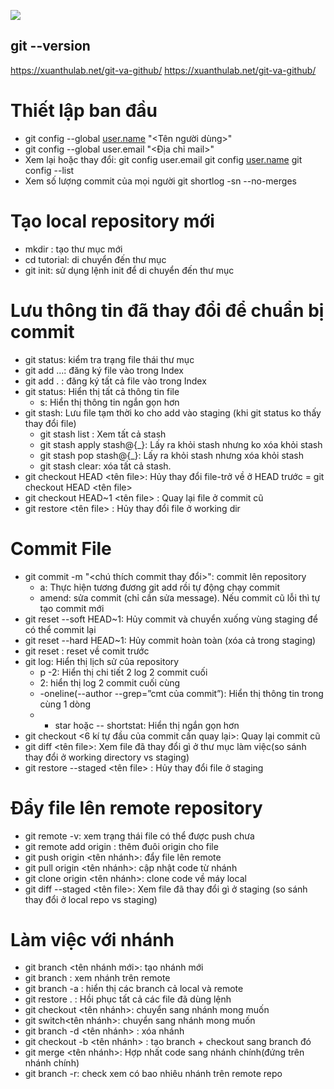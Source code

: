 ![](https://f8-zpcloud.zdn.vn/7588597425538060564/7d5396ec953c4d62142d.jpg)

## git --version

https://xuanthulab.net/git-va-github/ https://xuanthulab.net/git-va-github/

# Thiết lập ban đầu

- git config --global [user.name](http://user.name/) "<Tên người dùng>"
- git config --global user.email "<Địa chỉ mail>"
- Xem lại hoặc thay đổi:
  git config user.email
  git config [user.name](http://user.name/)
  git config --list
- Xem số lượng commit của mọi người
  git shortlog -sn --no-merges 

# Tạo local repository mới

- mkdir <dirname>: tạo thư mục mới
- cd tutorial: di chuyển đến thư mục
- git init: sử dụng lệnh init để di chuyển đến thư mục

# Lưu thông tin đã thay đổi để chuẩn bị commit

- git status: kiểm tra trạng file thái thư mục
- git add <file> <file2>...: đăng ký file vào trong Index
- git add . : đăng ký tất cả file vào trong Index
- git status: Hiển thị tất cả thông tin file
  - s: Hiển thị thông tin ngắn gọn hơn
- git stash: Lưu file tạm thời ko cho add vào staging (khi git status ko thấy thay đổi file)
  - git stash list : Xem tất cả stash
  - git stash apply stash@{\_}: Lấy ra khỏi stash nhưng ko xóa khỏi stash
  - git stash pop stash@{\_}: Lấy ra khỏi stash nhưng xóa khỏi stash
  - git stash clear: xóa tất cả stash.
- git checkout HEAD <tên file>: Hủy thay đổi file-trở về ở HEAD trước = git checkout HEAD <tên file>
- git checkout HEAD~1 <tên file> : Quay lại file ở commit cũ
- git restore <tên file> : Hủy thay đổi file ở working dir

# Commit File

- git commit -m "<chú thích commit thay đổi>": commit lên repository
  - a: Thực hiện tương đương git add rồi tự động chạy commit
  - amend: sửa commit (chỉ cần sửa message). Nếu commit cũ lỗi thì tự tạo commit mới
- git reset --soft HEAD~1: Hủy commit và chuyển xuống vùng staging để có thể commit lại
- git reset --hard HEAD~1: Hủy commit hoàn toàn (xóa cả trong staging)
- git reset <hash commit> : reset về comit trước
- git log: Hiển thị lịch sử của repository
  - p -2: Hiển thị chi tiết 2 log 2 commit cuối
  - 2: hiển thị log 2 commit cuối cùng
  - -oneline(--author --grep=”cmt của commit”): Hiển thị thông tin trong cùng 1 dòng
  - - star hoặc -- shortstat: Hiển thị ngắn gọn hơn
- git checkout <6 kí tự đầu của commit cần quay lại>: Quay lại commit cũ
- git diff <tên file>: Xem file đã thay đổi gì ở thư mục làm việc(so sánh thay đổi ở working directory vs staging)
- git restore --staged <tên file> : Hủy thay đổi file ở staging

# Đẩy file lên remote repository

- git remote -v: xem trạng thái file có thể được push chưa
- git remote add origin <link of repository>: thêm đuôi origin cho file
- git push origin <tên nhánh>: đẩy file lên remote
- git pull origin <tên nhánh>: cập nhật code từ nhánh
- git clone origin <tên nhánh>: clone code về máy local
- git diff --staged <tên file>: Xem file đã thay đổi gì ở staging (so sánh thay đổi ở local repo vs staging)

# Làm việc với nhánh

- git branch <tên nhánh mới>: tạo nhánh mới
- git branch : xem nhánh trên remote
- git branch -a : hiển thị các branch cả local và remote
- git restore . : Hồi phục tất cả các file đã dùng lệnh
- git checkout <tên nhánh>: chuyển sang nhánh mong muốn
- git switch<tên nhánh>: chuyển sang nhánh mong muốn
- git branch -d <tên nhánh> : xóa nhánh
- git checkout -b <tên nhánh> : tạo branch + checkout sang branch đó
- git merge <tên nhánh>: Hợp nhất code sang nhánh chính(đứng trên nhánh chính)
- git branch -r: check xem có bao nhiêu nhánh trên remote repo

